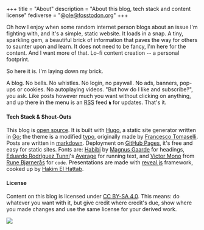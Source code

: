 +++
title = "About"
description = "About this blog, tech stack and content license"
fediverse = "@ole@fosstodon.org"
+++

Oh how I enjoy when some random internet person blogs about an issue I'm fighting with, and it's a simple, static website. It loads in a snap. A tiny, sparkling gem, a beautiful brick of information that paves the way for others to saunter upon and learn. It does not need to be fancy, I'm here for the content. And I want more of that. Lo-fi content creation -- a personal footprint.

So here it is. I'm laying down my brick.

A blog. No bells. No whistles. No login, no paywall. No ads, banners, pop-ups or cookies. No autoplaying videos. "But how do I like and subscribe‽", you ask. Like posts however much you want without clicking on anything, and up there in the menu is an [RSS](https://rss.com/blog/how-do-rss-feeds-work/) feed 🖢 for updates. That's it.

#### Tech Stack & Shout-Outs

This blog is [open source](https://github.com/OleMussmann/ole.mn). It is built with [Hugo](https://gohugo.io/), a static site generator written in [Go](https://go.dev/); the theme is a modified [typo](https://github.com/tomfran/typo), originally made by [Francesco Tomaselli](https://tomfran.github.io/). Posts are written in [markdown](https://www.markdownguide.org/getting-started/). Deployment on [GitHub Pages](https://pages.github.com/), it's free and easy for static sites. Fonts are: [Habibi](https://fonts.google.com/specimen/Habibi) by [Magnus Gaarde](http://skriftklog.dk/) for headings, [Eduardo Rodríguez Tunni](https://www.tipo.net.ar/)'s [Average](https://fontforge.io/best-pairings/average/) for running text, and [Victor Mono](https://rubjo.github.io/victor-mono/) from [Rune Bjørnerås](https://github.com/rubjo) for `code`. Presentations are made with [reveal.js](https://revealjs.com/) framework, cooked up by [Hakim El Hattab](https://hakim.se).

#### License
Content on this blog is licensed under [CC BY-SA 4.0](https://creativecommons.org/licenses/by-sa/4.0/). This means: do whatever you want with it, but give credit where credit's due, show where you made changes and use the same license for your derived work.

[![](images/by-sa.svg)](https://creativecommons.org/licenses/by-sa/4.0/)
